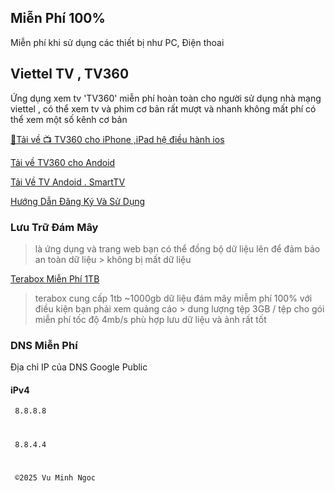 ## Miễn Phí 100%

Miễn phí khi sử dụng các thiết bị như PC, Điện thoai

## Viettel TV , TV360

Ứng dụng xem tv 'TV360' miễn phí hoàn toàn cho người sử dụng nhà mạng viettel , có thể xem tv và phim cơ bản rất mượt và nhanh không mất phí có thể xem một số kênh cơ bản 

[🦖Tải về 📺 TV360 cho iPhone ,iPad hệ điều hành ios](https://apps.apple.com/vn/app/tv360-truy%E1%BB%81n-h%C3%ACnh-tr%E1%BB%B1c-tuy%E1%BA%BFn/id1536071266?l=vi)

[Tải về TV360 cho Andoid](https://play.google.com/store/apps/details?id=com.viettel.tv360&pcampaignid=web_share)

[Tải Về TV Andoid . SmartTV](https://play.google.com/store/apps/details?id=com.viettel.tv360.tv&pcampaignid=web_share)


[Hướng Dẫn Đăng Ký Và Sử Dụng](test)

### Lưu Trữ Đám Mây 

> là ứng dụng và trang web bạn có thể đồng bộ dữ liệu lên để đảm bảo an toàn dữ liệu > không bị mất dữ liệu

[Terabox Miễn Phí 1TB](https://www.terabox.com)
> terabox cung cấp 1tb ~1000gb dữ liệu đám mây miễm phí 100% với điều kiện bạn phải xem quảng cáo > dung lượng tệp 3GB / tệp cho gói miễn phí tốc độ 4mb/s phù hợp lưu dữ liệu và ảnh rất tốt

### DNS Miễn Phí

   Địa chỉ IP của DNS Google Public

#### iPv4
    
     8.8.8.8 
#
     8.8.4.4



#

     ©️2025 Vu Minh Ngoc
